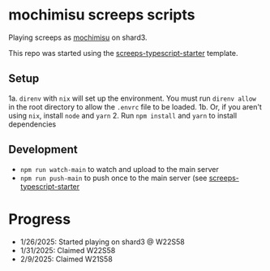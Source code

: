 # mochimisu screeps scripts
Playing screeps as [mochimisu](https://screeps.com/a/#!/profile/mochimisu) on shard3.

This repo was started using the [screeps-typescript-starter](https://github.com/screepers/screeps-typescript-starter) template.

## Setup
1a. `direnv` with `nix` will set up the environment. You must run `direnv allow` in the root directory to allow the `.envrc` file to be loaded.
1b. Or, if you aren't using `nix`, install `node` and `yarn`
2. Run `npm install` and `yarn` to install dependencies

## Development
- `npm run watch-main` to watch and upload to the main server
- `npm run push-main` to push once to the main server
(see [screeps-typescript-starter](https://github.com/screepers/screeps-typescript-starter)

# Progress
- 1/26/2025: Started playing on shard3 @ W22S58
- 1/31/2025: Claimed W22S58
- 2/9/2025: Claimed W21S58
